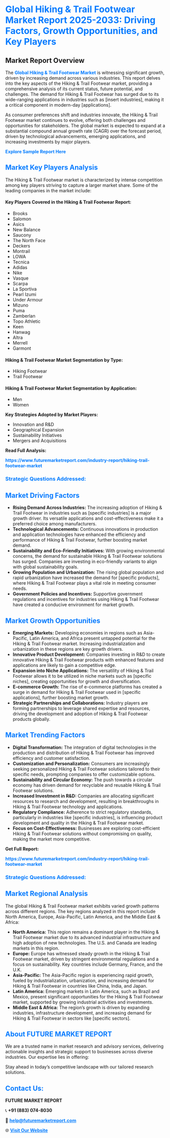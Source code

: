 <h1 style="color: #007BFF;">Global Hiking & Trail Footwear Market Report 2025-2033: Driving Factors, Growth Opportunities, and Key Players</h1>

<section id="overview">
<h2>Market Report Overview</h2>
<p>The <a href="https://www.futuremarketreport.com/industry-report/hiking-trail-footwear-market" style="color: #007BFF; text-decoration: none;"><strong>Global Hiking & Trail Footwear Market</strong></a> is witnessing significant growth, driven by increasing demand across various industries. This report delves into the key aspects of the Hiking & Trail Footwear market, providing a comprehensive analysis of its current status, future potential, and challenges. The demand for Hiking & Trail Footwear has surged due to its wide-ranging applications in industries such as [insert industries], making it a critical component in modern-day [applications].</p>
<p>As consumer preferences shift and industries innovate, the Hiking & Trail Footwear market continues to evolve, offering both challenges and opportunities for stakeholders. The global market is expected to expand at a substantial compound annual growth rate (CAGR) over the forecast period, driven by technological advancements, emerging applications, and increasing investments by major players.</p>
</section>

<section id="overview">
<p><a href="https://www.futuremarketreport.com/request-sample/reportId=44205" style="color: #007BFF; text-decoration: none;"><strong>Explore Sample Report Here</strong></a></p>
</section>

<section id="key-players">
<h2 style="color: #007BFF;">Market Key Players Analysis</h2>
<p>The Hiking & Trail Footwear market is characterized by intense competition among key players striving to capture a larger market share. Some of the leading companies in the market include:</p>
<h4>Key Players Covered in the Hiking & Trail Footwear Report:</h4>
<ul><li>Brooks</li><li>Salomon</li><li>Asics</li><li>New Balance</li><li>Saucony</li><li>The North Face</li><li>Deckers</li><li>Montrail</li><li>LOWA</li><li>Tecnica</li><li>Adidas</li><li>Nike</li><li>Vasque</li><li>Scarpa</li><li>La Sportiva</li><li>Pearl Izumi</li><li>Under Armour</li><li>Mizuno</li><li>Puma</li><li>Zamberlan</li><li>Topo Athletic</li><li>Keen</li><li>Hanwag</li><li>Altra</li><li>Merrell</li><li>Garmont</li></ul>
<h4>Hiking & Trail Footwear Market Segmentation by Type:</h4>
<ul><li>Hiking Footwear</li><li>Trail Footwear</li></ul>

<h4>Hiking & Trail Footwear Market Segmentation by Application:</h4>
<ul><li>Men</li><li>Women</li></ul>
<p><strong>Key Strategies Adopted by Market Players:</strong></p>
<ul>
<li>Innovation and R&D</li>
<li>Geographical Expansion</li>
<li>Sustainability Initiatives</li>
<li>Mergers and Acquisitions</li>
</ul>
</section>

<section>
<p><strong>Read Full Analysis: </strong></p><a href="https://www.futuremarketreport.com/industry-report/hiking-trail-footwear-market" style="color: #007BFF; text-decoration: none;"><strong>https://www.futuremarketreport.com/industry-report/hiking-trail-footwear-market</strong></a>
<h3 style="color: #007BFF;">Strategic Questions Addressed:</h3>
</section>

<section id="driving-factors">
<h2 style="color: #007BFF;">Market Driving Factors</h2>
<ul>
<li><strong>Rising Demand Across Industries:</strong> The increasing adoption of Hiking & Trail Footwear in industries such as [specific industries] is a major growth driver. Its versatile applications and cost-effectiveness make it a preferred choice among manufacturers.</li>
<li><strong>Technological Advancements:</strong> Continuous innovations in production and application technologies have enhanced the efficiency and performance of Hiking & Trail Footwear, further boosting market demand.</li>
<li><strong>Sustainability and Eco-Friendly Initiatives:</strong> With growing environmental concerns, the demand for sustainable Hiking & Trail Footwear solutions has surged. Companies are investing in eco-friendly variants to align with global sustainability goals.</li>
<li><strong>Growing Population and Urbanization:</strong> The rising global population and rapid urbanization have increased the demand for [specific products], where Hiking & Trail Footwear plays a vital role in meeting consumer needs.</li>
<li><strong>Government Policies and Incentives:</strong> Supportive government regulations and incentives for industries using Hiking & Trail Footwear have created a conducive environment for market growth.</li>
</ul>
</section>

<section id="growth-opportunities">
<h2 style="color: #007BFF;">Market Growth Opportunities</h2>
<ul>
<li><strong>Emerging Markets:</strong> Developing economies in regions such as Asia-Pacific, Latin America, and Africa present untapped potential for the Hiking & Trail Footwear market. Increasing industrialization and urbanization in these regions are key growth drivers.</li>
<li><strong>Innovative Product Development:</strong> Companies investing in R&D to create innovative Hiking & Trail Footwear products with enhanced features and applications are likely to gain a competitive edge.</li>
<li><strong>Expansion into Niche Applications:</strong> The versatility of Hiking & Trail Footwear allows it to be utilized in niche markets such as [specific niches], creating opportunities for growth and diversification.</li>
<li><strong>E-commerce Growth:</strong> The rise of e-commerce platforms has created a surge in demand for Hiking & Trail Footwear used in [specific applications], further boosting market growth.</li>
<li><strong>Strategic Partnerships and Collaborations:</strong> Industry players are forming partnerships to leverage shared expertise and resources, driving the development and adoption of Hiking & Trail Footwear products globally.</li>
</ul>
</section>

<section id="trending-factors">
<h2 style="color: #007BFF;">Market Trending Factors</h2>
<ul>
<li><strong>Digital Transformation:</strong> The integration of digital technologies in the production and distribution of Hiking & Trail Footwear has improved efficiency and customer satisfaction.</li>
<li><strong>Customization and Personalization:</strong> Consumers are increasingly seeking personalized Hiking & Trail Footwear solutions tailored to their specific needs, prompting companies to offer customizable options.</li>
<li><strong>Sustainability and Circular Economy:</strong> The push towards a circular economy has driven demand for recyclable and reusable Hiking & Trail Footwear solutions.</li>
<li><strong>Increased Investment in R&D:</strong> Companies are allocating significant resources to research and development, resulting in breakthroughs in Hiking & Trail Footwear technology and applications.</li>
<li><strong>Regulatory Compliance:</strong> Adherence to strict regulatory standards, particularly in industries like [specific industries], is influencing product development and quality in the Hiking & Trail Footwear market.</li>
<li><strong>Focus on Cost-Effectiveness:</strong> Businesses are exploring cost-efficient Hiking & Trail Footwear solutions without compromising on quality, making the market more competitive.</li>
</ul>
</section>

<section>
<p><strong>Get Full Report: </strong></p><a href="https://www.futuremarketreport.com/industry-report/hiking-trail-footwear-market" style="color: #007BFF; text-decoration: none;"><strong>https://www.futuremarketreport.com/industry-report/hiking-trail-footwear-market</strong></a>
<h3 style="color: #007BFF;">Strategic Questions Addressed:</h3>
</section>


<section id="regional-analysis">
<h2 style="color: #007BFF;">Market Regional Analysis</h2>
<p>The global Hiking & Trail Footwear market exhibits varied growth patterns across different regions. The key regions analyzed in this report include North America, Europe, Asia-Pacific, Latin America, and the Middle East & Africa:</p>
<ul>
<li><strong>North America:</strong> This region remains a dominant player in the Hiking & Trail Footwear market due to its advanced industrial infrastructure and high adoption of new technologies. The U.S. and Canada are leading markets in this region.</li>
<li><strong>Europe:</strong> Europe has witnessed steady growth in the Hiking & Trail Footwear market, driven by stringent environmental regulations and a focus on sustainability. Key countries include Germany, France, and the U.K.</li>
<li><strong>Asia-Pacific:</strong> The Asia-Pacific region is experiencing rapid growth, fueled by industrialization, urbanization, and increasing demand for Hiking & Trail Footwear in countries like China, India, and Japan.</li>
<li><strong>Latin America:</strong> Emerging markets in Latin America, such as Brazil and Mexico, present significant opportunities for the Hiking & Trail Footwear market, supported by growing industrial activities and investments.</li>
<li><strong>Middle East & Africa:</strong> The region’s growth is driven by expanding industries, infrastructure development, and increasing demand for Hiking & Trail Footwear in sectors like [specific sectors].</li>
</ul>
</section>

<footer>
<h2 style="color: #007BFF;">About FUTURE MARKET REPORT</h2>
<p>We are a trusted name in market research and advisory services, delivering actionable insights and strategic support to businesses across diverse industries. Our expertise lies in offering:</p>

<p>Stay ahead in today’s competitive landscape with our tailored research solutions.</p>

<h2 style="color: #007BFF;">Contact Us:</h2>
<p><strong>FUTURE MARKET REPORT</strong></p>
<p>📞 <strong>+91 (883) 074-8030</strong></p>
<p>📧 <strong><a href="mailto:help@futuremarketreport.com" style="color: #007BFF;">help@futuremarketreport.com</a></strong></p>
<p>🌐 <strong><a href="https://www.futuremarketreport.com/" style="color: #007BFF;">Visit Our Website</a></strong></p>
</footer>